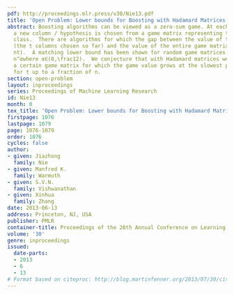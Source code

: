 ```yaml
---
pdf: http://proceedings.mlr.press/v30/Nie13.pdf
title: 'Open Problem: Lower bounds for Boosting with Hadamard Matrices '
abstract: Boosting algorithms can be viewed as a zero-sum game. At each iteration
  a new column / hypothesis is chosen from a game matrix representing the entire hypotheses
  class.  There are algorithms for which the gap between the value of the sub-matrix
  (the t columns chosen so far) and the value of the entire game matrix is O(\sqrt\frac\log
  nt).  A matching lower bound has been shown for random game matrices for t up to
  n^αwhere α∈(0,\frac12).  We conjecture that with Hadamard matrices we can build
  a certain game matrix for which the game value grows at the slowest possible rate
  for t up to a fraction of n.
section: open-problem
layout: inproceedings
series: Proceedings of Machine Learning Research
id: Nie13
month: 0
tex_title: 'Open Problem: Lower bounds for Boosting with Hadamard Matrices '
firstpage: 1076
lastpage: 1079
page: 1076-1079
order: 1076
cycles: false
author:
- given: Jiazhong
  family: Nie
- given: Manfred K.
  family: Warmuth
- given: S.V.N.
  family: Vishwanathan
- given: Xinhua
  family: Zhang
date: 2013-06-13
address: Princeton, NJ, USA
publisher: PMLR
container-title: Proceedings of the 26th Annual Conference on Learning Theory
volume: '30'
genre: inproceedings
issued:
  date-parts:
  - 2013
  - 6
  - 13
# Format based on citeproc: http://blog.martinfenner.org/2013/07/30/citeproc-yaml-for-bibliographies/
---
```

